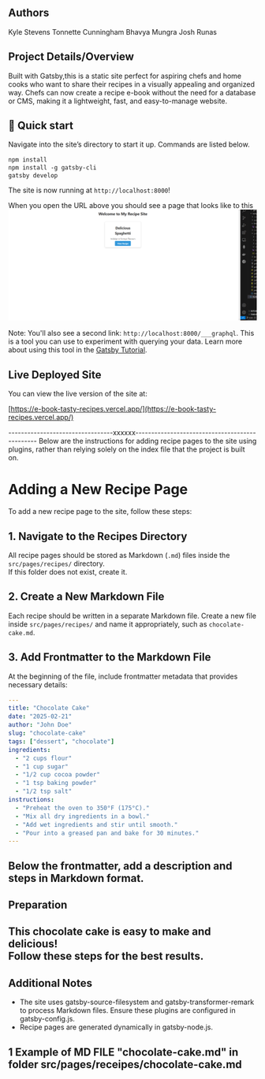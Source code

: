## Authors
Kyle Stevens
Tonnette Cunningham
Bhavya Mungra
Josh Runas

## Project Details/Overview
Built with Gatsby,this is a static site perfect for aspiring chefs and home cooks who want to share their recipes in a visually appealing and organized way. Chefs can now create a recipe e-book without the need for a database or CMS, making it a lightweight, fast, and easy-to-manage website.


## 🚀 Quick start
Navigate into the site’s directory to start it up. Commands are listed below.
```shell
npm install
npm install -g gatsby-cli
gatsby develop
```
The site is now running at `http://localhost:8000`!

When you open the URL above you should see a page that looks like to this
![localhost](./src/images/image.png)

Note: You'll also see a second link: `http://localhost:8000/___graphql`. This is a tool you can use to experiment with querying your data. Learn more about using this tool in the [Gatsby Tutorial](https://www.gatsbyjs.com/docs/tutorial/getting-started/part-4/#use-graphiql-to-explore-the-data-layer-and-write-graphql-queries).


## Live Deployed Site

You can view the live version of the site at:

[https://e-book-tasty-recipes.vercel.app/](https://e-book-tasty-recipes.vercel.app/)


---------------------------------xxxxxx-----------------------------------------------
Below are the instructions for adding recipe pages to the site using plugins, rather than relying solely on the index file that the project is built on.

# Adding a New Recipe Page

To add a new recipe page to the site, follow these steps:

## 1. Navigate to the Recipes Directory  
All recipe pages should be stored as Markdown (`.md`) files inside the `src/pages/recipes/` directory.  
If this folder does not exist, create it.

## 2. Create a New Markdown File  
Each recipe should be written in a separate Markdown file. Create a new file inside `src/pages/recipes/` and name it appropriately, such as `chocolate-cake.md`.

## 3. Add Frontmatter to the Markdown File  
At the beginning of the file, include frontmatter metadata that provides necessary details:

```yaml
---
title: "Chocolate Cake"
date: "2025-02-21"
author: "John Doe"
slug: "chocolate-cake"
tags: ["dessert", "chocolate"]
ingredients:
  - "2 cups flour"
  - "1 cup sugar"
  - "1/2 cup cocoa powder"
  - "1 tsp baking powder"
  - "1/2 tsp salt"
instructions:
  - "Preheat the oven to 350°F (175°C)."
  - "Mix all dry ingredients in a bowl."
  - "Add wet ingredients and stir until smooth."
  - "Pour into a greased pan and bake for 30 minutes."
---
```

Below the frontmatter, add a description and steps in Markdown format.
---
## Preparation
This chocolate cake is easy to make and delicious!  
Follow these steps for the best results.
---

## Additional Notes
- The site uses gatsby-source-filesystem and gatsby-transformer-remark to process Markdown files. Ensure these plugins are configured in gatsby-config.js.
- Recipe pages are generated dynamically in gatsby-node.js.

## 1 Example of MD FILE "chocolate-cake.md" in folder src/pages/receipes/chocolate-cake.md